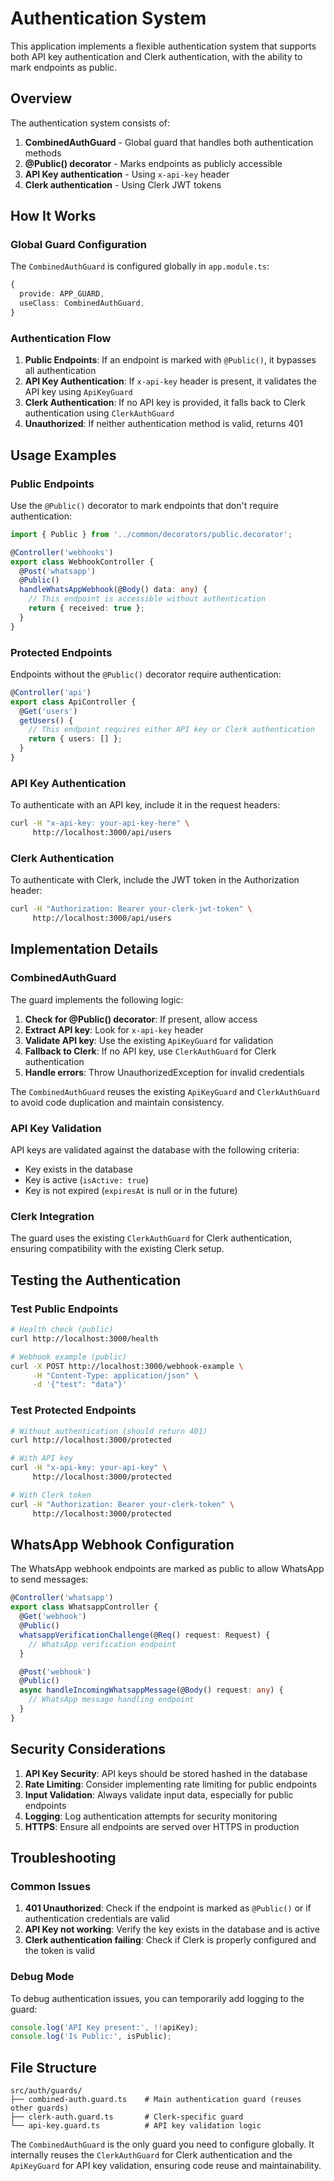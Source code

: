 # Authentication System

This application implements a flexible authentication system that supports both API key authentication and Clerk authentication, with the ability to mark endpoints as public.

## Overview

The authentication system consists of:

1. **CombinedAuthGuard** - Global guard that handles both authentication methods
2. **@Public() decorator** - Marks endpoints as publicly accessible
3. **API Key authentication** - Using `x-api-key` header
4. **Clerk authentication** - Using Clerk JWT tokens

## How It Works

### Global Guard Configuration

The `CombinedAuthGuard` is configured globally in `app.module.ts`:

```typescript
{
  provide: APP_GUARD,
  useClass: CombinedAuthGuard,
}
```

### Authentication Flow

1. **Public Endpoints**: If an endpoint is marked with `@Public()`, it bypasses all authentication
2. **API Key Authentication**: If `x-api-key` header is present, it validates the API key using `ApiKeyGuard`
3. **Clerk Authentication**: If no API key is provided, it falls back to Clerk authentication using `ClerkAuthGuard`
4. **Unauthorized**: If neither authentication method is valid, returns 401

## Usage Examples

### Public Endpoints

Use the `@Public()` decorator to mark endpoints that don't require authentication:

```typescript
import { Public } from '../common/decorators/public.decorator';

@Controller('webhooks')
export class WebhookController {
  @Post('whatsapp')
  @Public()
  handleWhatsAppWebhook(@Body() data: any) {
    // This endpoint is accessible without authentication
    return { received: true };
  }
}
```

### Protected Endpoints

Endpoints without the `@Public()` decorator require authentication:

```typescript
@Controller('api')
export class ApiController {
  @Get('users')
  getUsers() {
    // This endpoint requires either API key or Clerk authentication
    return { users: [] };
  }
}
```

### API Key Authentication

To authenticate with an API key, include it in the request headers:

```bash
curl -H "x-api-key: your-api-key-here" \
     http://localhost:3000/api/users
```

### Clerk Authentication

To authenticate with Clerk, include the JWT token in the Authorization header:

```bash
curl -H "Authorization: Bearer your-clerk-jwt-token" \
     http://localhost:3000/api/users
```

## Implementation Details

### CombinedAuthGuard

The guard implements the following logic:

1. **Check for @Public() decorator**: If present, allow access
2. **Extract API key**: Look for `x-api-key` header
3. **Validate API key**: Use the existing `ApiKeyGuard` for validation
4. **Fallback to Clerk**: If no API key, use `ClerkAuthGuard` for Clerk authentication
5. **Handle errors**: Throw UnauthorizedException for invalid credentials

The `CombinedAuthGuard` reuses the existing `ApiKeyGuard` and `ClerkAuthGuard` to avoid code duplication and maintain consistency.

### API Key Validation

API keys are validated against the database with the following criteria:

- Key exists in the database
- Key is active (`isActive: true`)
- Key is not expired (`expiresAt` is null or in the future)

### Clerk Integration

The guard uses the existing `ClerkAuthGuard` for Clerk authentication, ensuring compatibility with the existing Clerk setup.

## Testing the Authentication

### Test Public Endpoints

```bash
# Health check (public)
curl http://localhost:3000/health

# Webhook example (public)
curl -X POST http://localhost:3000/webhook-example \
     -H "Content-Type: application/json" \
     -d '{"test": "data"}'
```

### Test Protected Endpoints

```bash
# Without authentication (should return 401)
curl http://localhost:3000/protected

# With API key
curl -H "x-api-key: your-api-key" \
     http://localhost:3000/protected

# With Clerk token
curl -H "Authorization: Bearer your-clerk-token" \
     http://localhost:3000/protected
```

## WhatsApp Webhook Configuration

The WhatsApp webhook endpoints are marked as public to allow WhatsApp to send messages:

```typescript
@Controller('whatsapp')
export class WhatsappController {
  @Get('webhook')
  @Public()
  whatsappVerificationChallenge(@Req() request: Request) {
    // WhatsApp verification endpoint
  }

  @Post('webhook')
  @Public()
  async handleIncomingWhatsappMessage(@Body() request: any) {
    // WhatsApp message handling endpoint
  }
}
```

## Security Considerations

1. **API Key Security**: API keys should be stored hashed in the database
2. **Rate Limiting**: Consider implementing rate limiting for public endpoints
3. **Input Validation**: Always validate input data, especially for public endpoints
4. **Logging**: Log authentication attempts for security monitoring
5. **HTTPS**: Ensure all endpoints are served over HTTPS in production

## Troubleshooting

### Common Issues

1. **401 Unauthorized**: Check if the endpoint is marked as `@Public()` or if authentication credentials are valid
2. **API Key not working**: Verify the key exists in the database and is active
3. **Clerk authentication failing**: Check if Clerk is properly configured and the token is valid

### Debug Mode

To debug authentication issues, you can temporarily add logging to the guard:

```typescript
console.log('API Key present:', !!apiKey);
console.log('Is Public:', isPublic);
```

## File Structure

```
src/auth/guards/
├── combined-auth.guard.ts    # Main authentication guard (reuses other guards)
├── clerk-auth.guard.ts       # Clerk-specific guard
└── api-key.guard.ts          # API key validation logic
```

The `CombinedAuthGuard` is the only guard you need to configure globally. It internally reuses the `ClerkAuthGuard` for Clerk authentication and the `ApiKeyGuard` for API key validation, ensuring code reuse and maintainability. 